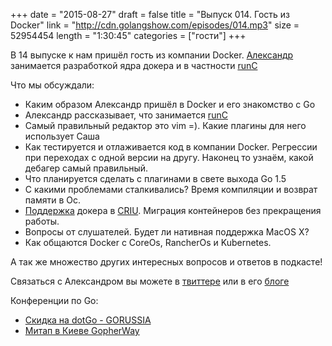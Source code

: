+++
date = "2015-08-27"
draft = false
title = "Выпуск 014. Гость из Docker"
link = "http://cdn.golangshow.com/episodes/014.mp3"
size = 52954454
length = "1:30:45"
categories = ["гости"]
+++

В 14 выпуске к нам пришёл гость из компании Docker. [Александр](https://twitter.com/LK4D4math) занимается разработкой ядра докера и в частности [runC](https://github.com/opencontainers/runc)

Что мы обсуждали:

* Каким образом Александр пришёл в Docker и его знакомство с Go
* Александр рассказывает, что занимается [runC](https://github.com/opencontainers/runc)
* Самый правильный редактор это vim =). Какие плагины для него использует Саша
* Как тестируется и отлаживается код в компании Docker. Регрессии при переходах с одной версии на другу. Наконец то узнаём, какой дебагер самый правильный.
* Что планируется сделать с плагинами в свете выхода Go 1.5
* С какими проблемами сталкивались? Время компиляции и возврат памяти в Ос.
* [Поддержка](https://github.com/docker/docker/pull/13602) докера в [CRIU](http://criu.org/Main_Page). Миграция контейнеров без прекращения работы.
* Вопросы от слушателей. Будет ли нативная поддержка MacOS X?
* Как общаются Docker с CoreOs, RancherOs и Kubernetes.

А так же множество других интересных вопросов и ответов в подкасте!


Связаться с Александром вы можете в [твиттере](https://twitter.com/LK4D4math) или в его [блоге](http://lk4d4.darth.io)


Конференции по Go:

* [Скидка на dotGo - GORUSSIA](https://dotgo2015.eventbrite.com/?discount=GORUSSIA)
* [Митап в Киеве GopherWay](http://gopherway.com)


